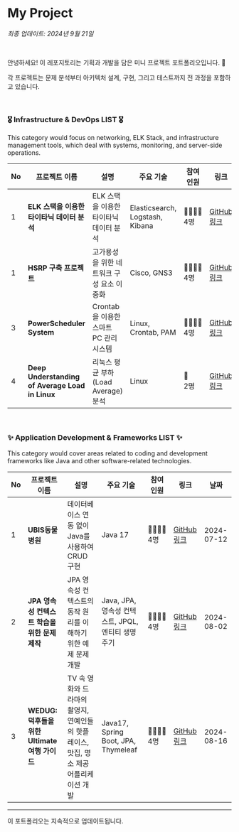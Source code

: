 # My Project
*최종 업데이트: 2024년 9월 21일*

<br>

안녕하세요! 이 레포지토리는 기획과 개발을 담은 미니 프로젝트 포트폴리오입니다. 🌟 <br>

각 프로젝트는 문제 분석부터 아키텍처 설계, 구현, 그리고 테스트까지 전 과정을 포함하고 있습니다. 

<br>

### 🎖️ Infrastructure & DevOps LIST 🎖️
This category would focus on networking, ELK Stack, and infrastructure management tools, which deal with systems, monitoring, and server-side operations.

| No | 프로젝트 이름 | 설명 | 주요 기술 | 참여<br> 인원 | 링크 | 날짜 |
|----|---------------|------|-----------|---------------|------|------|
| 1  | **ELK 스택을 이용한 타이타닉 데이터 분석** | ELK 스택을 이용한 타이타닉 데이터 분석 | Elasticsearch, Logstash, Kibana | 👨‍👨‍👧‍👧<br/>4명 | [GitHub 링크](https://github.com/WooLockVLock/VPNTunneling) | 2024-07-26 |
| 1  | **HSRP 구축 프로젝트** | 고가용성을 위한 네트워크 구성 요소 이중화 | Cisco, GNS3 | 👨‍👨‍👧‍👧<br/>4명 | [GitHub 링크](https://github.com/Ungbbi/NSM) | 2024-09-13 |
| 3  | **PowerScheduler System** | Crontab을 이용한 스마트 PC 관리 시스템 | Linux, Crontab, PAM | 👨‍👨‍👧‍👧<br/>4명 | [GitHub 링크](https://github.com/soljjang777/LinuxMater) | 2024-09-20 |
| 4  | **Deep Understanding of Average Load in Linux** | 리눅스 평균 부하(Load Average) 분석 | Linux | 🤼<br/>2명 | [GitHub 링크](https://github.com/soljjang777/LinuxMater2) | 2024-09-23 |

<br>

### ✨ Application Development & Frameworks LIST ✨
This category would cover areas related to coding and development frameworks like Java and other software-related technologies.

| No | 프로젝트 이름 | 설명 | 주요 기술 | 참여<br> 인원 | 링크 | 날짜 |
|----|---------------|------|-----------|----------|------|------|
| 1  | **UBIS동물병원** | 데이터베이스 연동 없이 Java를 사용하여 CRUD 구현 | Java 17 | 👨‍👨‍👧‍👧<br/>4명 | [GitHub 링크](https://github.com/UBIS-CE/PetCharger) | 2024-07-12 |
| 2  | **JPA 영속성 컨텍스트 학습을 위한 문제 제작** | JPA 영속성 컨텍스트의 동작 원리를 이해하기 위한 예제 문제 개발 | Java, JPA, 영속성 컨텍스트, JPQL, 엔티티 생명주기 | 👨‍👨‍👧‍👧<br/>4명 | [GitHub 링크](https://github.com/B1ABOA/jpa_study) | 2024-08-02 |
| 3  | **WEDUG: 덕후들을 위한 Ultimate 여행 가이드** | TV 속 영화와 드라마의 촬영지, 연예인들의 핫플레이스, 맛집, 명소 제공 어플리케이션 개발 | Java17, Spring Boot, JPA, Thymeleaf | 👨‍👨‍👧‍👧<br/>4명 | [GitHub 링크](https://github.com/B1ABOA/wedug) | 2024-08-16 |

---

이 포트폴리오는 지속적으로 업데이트됩니다.
